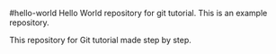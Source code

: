 #hello-world
Hello World repository for git tutorial.
This is an example repository.

This repository for Git tutorial made step by step.
